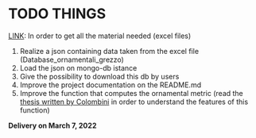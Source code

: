 # TODO THINGS

[LINK](http://csu.unipv.it/lucidi-e-fonti-aggiuntive-copy-copy/): In order to get all the material needed (excel files)

1. Realize a json containing data taken from the excel file (Database_ornamentali_grezzo)
1. Load the json on mongo-db istance
1. Give the possibility to download this db by users
1. Improve the project documentation on the README.md
1. Improve the function that computes the ornamental metric (read the [thesis written by Colombini](http://csu.unipv.it/wp-content/uploads/2022/01/Tesi-Colombini.pdf) in order to understand the features of this function)

<strong>Delivery on March 7, 2022</strong>
